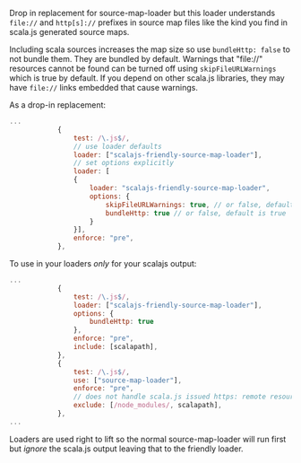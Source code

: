 Drop in replacement for source-map-loader but this loader understands `file://`
and `http[s]://` prefixes in source map files like the kind you find in scala.js
generated source maps.

Including scala sources increases the map size so use `bundleHttp: false` to not
bundle them. They are bundled by default. Warnings that "file://" resources
cannot be found can be turned off using `skipFileURLWarnings` which is true by
default. If you depend on other scala.js libraries, they may have `file://`
links embedded that cause warnings.

As a drop-in replacement:
```javascript
...
            {
                test: /\.js$/,
                // use loader defaults
                loader: ["scalajs-friendly-source-map-loader"],
                // set options explicitly
                loader: [
                { 
                    loader: "scalajs-friendly-source-map-loader",
                    options: {
                        skipFileURLWarnings: true, // or false, default is true
                        bundleHttp: true // or false, default is true
                    }
                }],
                enforce: "pre",
            },
```
To use in your loaders *only* for your scalajs output:
```javascript
...
            {
                test: /\.js$/,
                loader: ["scalajs-friendly-source-map-loader"],                
                options: {
                    bundleHttp: true
                },
                enforce: "pre",
                include: [scalapath],
            },
            {
                test: /\.js$/,
                use: ["source-map-loader"],
                enforce: "pre",
                // does not handle scala.js issued https: remote resources
                exclude: [/node_modules/, scalapath],
            },
...
```

Loaders are used right to lift so the normal source-map-loader will run first
but *ignore* the scala.js output leaving that to the friendly loader.
